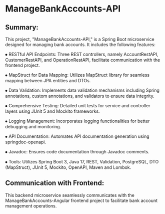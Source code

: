 # ManageBankAccounts-API

## Summary:

This project, "ManageBankAccounts-API," is a Spring Boot microservice designed for managing bank accounts. It includes the following features:

  ⦁ RESTful API Endpoints: Three REST controllers, namely AccountRestAPI, CustomerRestAPI, and OperationRestAPI, facilitate communication with the frontend project.

  ⦁ MapStruct for Data Mapping: Utilizes MapStruct library for seamless mapping between JPA entities and DTOs.

  ⦁ Data Validation: Implements data validation mechanisms including Spring annotations, custom annotations, and validators to ensure data integrity.

  ⦁ Comprehensive Testing: Detailed unit tests for service and controller layers using JUnit 5 and Mockito frameworks.

  ⦁ Logging Management: Incorporates logging functionalities for better debugging and monitoring.

  ⦁ API Documentation: Automates API documentation generation using springdoc-openapi.

  ⦁ Javadoc: Ensures code documentation through Javadoc comments.

  ⦁ Tools: Utilizes Spring Boot 3, Java 17, REST, Validation, PostgreSQL, DTO (MapStruct), JUnit 5, Mockito, OpenAPI, Maven and Lombok.


## Communication with Frontend:

This backend microservice seamlessly communicates with the ManageBankAccounts-Angular frontend project to facilitate bank account management operations.
